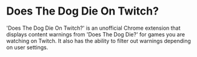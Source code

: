 # Does The Dog Die On Twitch?

'Does The Dog Die On Twitch?' is an unofficial Chrome extension that displays content warnings from 'Does The Dog Die?' for games you are watching on Twitch. It also has the ability to filter out warnings depending on user settings.
